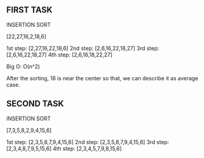 FIRST TASK
-----------------------------------
INSERTION SORT

[22,27,16,2,18,6]

1st step: [2,27,16,22,18,6]
2nd step: [2,6,16,22,18,27]
3rd step: [2,6,16,22,18,27]
4th step: [2,6,16,18,22,27]

Big O: O(n^2)

After the sorting, 18 is near the center so that, we can describe it as average case.

SECOND TASK
------------------------------------
INSERTION SORT

[7,3,5,8,2,9,4,15,6]

1st step: [2,3,5,8,7,9,4,15,6]
2nd step: [2,3,5,8,7,9,4,15,6]
3rd step: [2,3,4,8,7,9,5,15,6]
4th step: [2,3,4,5,7,9,8,15,6]

